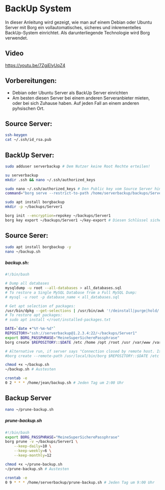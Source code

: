 # BackUp System 

In dieser Anleitung wird gezeigt, wie man auf einem Debian oder Ubuntu Server mit Borg ein vollautomatisches, sicheres und inkrementelles BackUp-System einrichtet. Als darunterliegende Technologie wird Borg verwendet.

## Video

<https://youtu.be/7ZgjElyUqZ4>

## Vorbereitungen: 

* Debian oder Ubuntu Server als BackUp Server einrichten
* Am besten diesen Server bei einem anderen Serveranbieter mieten, oder bei sich Zuhause haben. Auf jeden Fall an einem anderen pyhsischen Ort.

## Source Server:

```bash
ssh-keygen
cat ~/.ssh/id_rsa.pub
```

## BackUp Server:

```bash
sudo adduser serverbackup # Dem Nutzer keine Root Rechte erteilen!

su serverbackup
mkdir .ssh && nano ~/.ssh/authorized_keys

sudo nano ~/.ssh/authorized_keys # Den Public key vom Source Server hinzufügen
command="borg serve --restrict-to-path /home/serverbackup/backups/Server --append-only" # Das vor dem eben eingefügten Public Key einfügen

sudo apt install borgbackup
mkdir -p ~/backups/Server1

borg init --encryption=repokey ~/backups/Server1
borg key export ~/backups/Server1 ~/key-export # Diesen Schlüssel sicher aufbewahren und die Datei danach vom Server löschen.
```

## Source Serer:

```bash
sudo apt install borgbackup -y
nano ~/backup.sh
```
##### backup.sh:
```bash
#!/bin/bash

# Dump all databases
mysqldump -u root --all-databases > all_databases.sql
# To restore a Single MySQL Database from a Full MySQL Dump:
# mysql -u root -p database_name < all_databases.sql

# Get apt selection of packages:
/usr/bin/dpkg --get-selections | /usr/bin/awk '!/deinstall|purge|hold/'|/usr/bin/cut -f1 |/usr/bin/tr '\n' ' '  > installed-packages.txt  2>&1
# To restore apt packages:
# sudo apt install </root/installed-packages.txt

DATE=`date +"%Y-%m-%d"`
REPOSITORY="ssh://serverbackup@1.2.3.4:22/~/backups/Server1"
export BORG_PASSPHRASE="MeineSuperSicherePassphrase"
borg create $REPOSITORY::$DATE /etc /home /opt /root /usr /var/www /var/lib /var/log --exclude-caches

# Alternative run, if server says "Connection closed by remote host. Is borg working on the server?" but borg is definitely installed at the target server. 
#borg create --remote-path /usr/local/bin/borg $REPOSITORY::$DATE /etc /home /opt /root /usr /var/www /var/lib /var/log --exclude-caches
```
   
    

```bash   
chmod +x ~/backup.sh
~/backup.sh # Austesten

crontab -e
0 2 * * * /home/jean/backup.sh # Jeden Tag um 2:00 Uhr
```

## Backup Server

```bash
nano ~/prune-backup.sh
```
##### prune-backup.sh
```bash
#!/bin/bash
export BORG_PASSPHRASE="MeineSuperSicherePassphrase"
borg prune -v ~/backups/Server1 \
    --keep-daily=10 \
    --keep-weekly=6 \
    --keep-monthly=12
```

```bash
chmod +x ~/prune-backup.sh
~/prune-backup.sh # Austesten

crontab -e
0 9 * * * /home/serverbackup/prune-backup.sh # Jeden Tag um 9:00 Uhr
```
